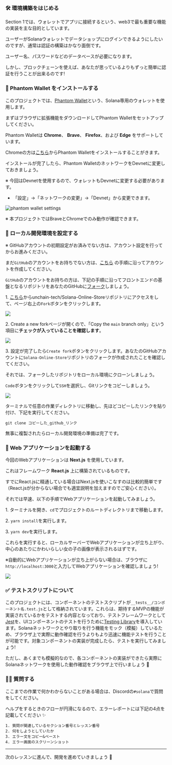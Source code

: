 ### 🛠 環境構築をはじめる

Section 1では、ウォレットでアプリに接続するという、web3で最も重要な機能の実装を主な目的としています。

ユーザーがSolanaウォレットでデータショップにログインできるようにしたいのですが、通常は認証の構築はかなり面倒です。

ユーザー名、パスワードなどのデータベースが必要になります。

しかし、ブロックチェーンを使えば、あなたが思っているよりもずっと簡単に認証を行うことが出来るのです!


### 🔌 Phantom Wallet をインストールする

このプロジェクトでは、[Phantom Wallet](https://phantom.app/)という、Solana専用のウォレットを使用します。

まずはブラウザに拡張機能をダウンロードしてPhantom Walletをセットアップしてください。

Phantom Walletは **Chrome**、 **Brave**、 **Firefox**、および **Edge** をサポートしています。

Chromeの方は[こちら](https://chrome.google.com/webstore/detail/phantom/bfnaelmomeimhlpmgjnjophhpkkoljpa)からPhantom Walletをインストールすることがきます。

インストールが完了したら、Phantom WalletのネットワークをDevnetに変更しておきましょう。

※ 今回はDevnetを使用するので、ウォレットもDevnetに変更する必要があります。

- 「設定」→「ネットワークの変更」→「Devnet」から変更できます。

![phantom wallet settings](./../../img/section-1/1_1_1.png)

※ 本プロジェクトではBraveとChromeでのみ動作が確認できます。


### 🤖 ローカル開発環境を設定する

※ GitHubアカウントの初期設定がお済みでない方は、アカウント設定を行ってからお進みください。

まだ`GitHub`のアカウントをお持ちでない方は、[こちら](https://qiita.com/okumurakengo/items/848f7177765cf25fcde0) の手順に沿ってアカウントを作成してください。

`GitHub`のアカウントをお持ちの方は、下記の手順に沿ってフロントエンドの基盤となるリポジトリをあなたのGitHubに[フォーク](https://denno-sekai.com/github-fork/)しましょう。

1\. [こちら](https://github.com/unchain-tech/Solana-Online-Store)からunchain-tech/Solana-Online-Storeリポジトリにアクセスをして、ページ右上の`Fork`ボタンをクリックします。

![](./../../img/section-1/1_1_2.png)

2\. Create a new forkページが開くので、「Copy the `main` branch only」という項目に**チェックが入っていることを確認します**。

![](./../../img/section-1/1_1_3.png)

3\. 設定が完了したら`Create fork`ボタンをクリックします。あなたのGitHubアカウントに`Solana-Online-Store`リポジトリのフォークが作成されたことを確認してください。

それでは、フォークしたリポジトリをローカル環境にクローンしましょう。

`Code`ボタンをクリックして`SSH`を選択し、Gitリンクをコピーしましょう。

![](./../../img/section-1/1_1_4.png)

ターミナルで任意の作業ディレクトリに移動し、先ほどコピーしたリンクを貼り付け、下記を実行してください。

```
git clone コピーした_github_リンク
```

無事に複製されたらローカル開発環境の準備は完了です。

### 🏁 Web アプリケーションを起動する

今回のWebアプリケーションは **Next.js** を使用しています。

これはフレームワーク **React.js** 上に構築されているものです。

すでにReact.jsに精通している場合はNext.jsを使いこなすのは比較的簡単です（React.jsが分からない場合でも適宜説明を加えますのでご安心ください）。

それでは早速、以下の手順でWebアプリケーションを起動してみましょう。

1\. ターミナルを開き、`cd`でプロジェクトのルートディレクトリまで移動します。

2\. `yarn install`を実行します。

3\. `yarn dev`を実行します。

これらを実行すると、ローカルサーバーでWebアプリケーションが立ち上がり、中心のあたりにかわいらしい女の子の画像が表示されるはずです。

※自動的にWebアプリケーションが立ち上がらない場合は、ブラウザに`http://localhost:3000`と入力してWebアプリケーションを確認しましょう!

![](./../../img/section-1/1_1_5.jpg)

### ✅ テストスクリプトについて

このプロジェクトには、コンポーネントのテストスクリプトが`__tests__/コンポーネント名.test.js`として格納されています。これらは、期待するMVPの機能が実装されているかをテストする内容となっており、テストフレームワークとして[Jest](https://jestjs.io/ja/)を、UIコンポーネントのテストを行うために[Testing Library](https://testing-library.com/)を導入しています。Solanaネットワークとやり取りを行う機能をモック（模擬）しているため、ブラウザ上で実際に動作確認を行うよりもより迅速に機能テストを行うことが可能です。対象コンポーネントの実装が完成したら、テストを実行してみましょう!

ただし、あくまでも模擬的なので、各コンポーネントの実装ができたら実際にSolanaネットワークを使用した動作確認をブラウザ上で行いましょう 🚀

### 🙋‍♂️ 質問する

ここまでの作業で何かわからないことがある場合は、Discordの`#solana`で質問をしてください。

ヘルプをするときのフローが円滑になるので、エラーレポートには下記の4点を記載してください ✨

```
1. 質問が関連しているセクション番号とレッスン番号
2. 何をしようとしていたか
3. エラー文をコピー&ペースト
4. エラー画面のスクリーンショット
```

---

次のレッスンに進んで、開発を進めていきましょう 🎉
